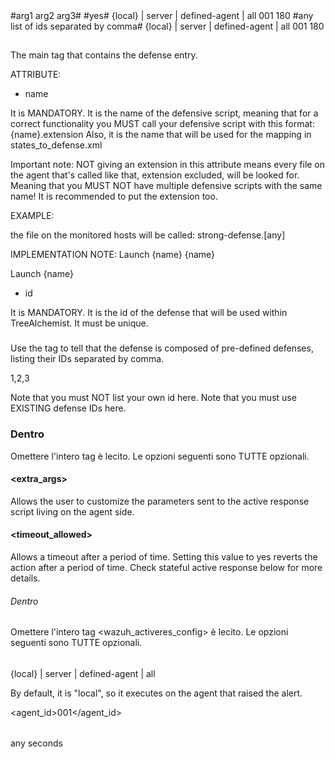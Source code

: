 <defenses-definition>
    <!-- List every defense node replicating this syntax -->
    <defense name="#any def name#" id="#any number#">
        <command> <!-- OPTIONAL Start of the Wazuh "command" configuration for the defense -->
            <extra_args>#arg1 arg2 arg3#</extra_args> <!-- OPTIONAL This is Wazuh's <extra_args> tag in command. The arguments for the defensive script. -->
            <timeout_allowed>#yes#</timeout_allowed>  <!-- OPTIONAL Activate the <timeout> tag inside of the next <wazuh_activeres_config> -->
        </command>
        <active-response> <!-- OPTIONAL Start of the Wazuh "active-response" configuration for the defense -->
            <location>{local} | server | defined-agent | all</location> <!-- OPTIONAL Specify where to execute the script once the node is reached -->
            <agent_id>001</agent_id> <!-- OPTIONAL Only with "defined-agent" declared in <location> -->
            <timeout>180</timeout> <!-- OPTIONAL Seconds after which the response is reverted. You must have <timeout_allowed> on the command section -->
        </active-response> 
    </defense>
    <!-- After defining some defenses, if you need a combination of them -->
    <defense name="any def name#">
        <defenses-together>#any list of ids separated by comma#</defenses-together>
        <active-response> <!-- OPTIONAL Start of the Wazuh "active-response" configuration for the defense -->
            <location>{local} | server | defined-agent | all</location> <!-- OPTIONAL Specify where to execute the script once the node is reached -->
            <agent_id>001</agent_id> <!-- OPTIONAL Only with "defined-agent" declared in <location> -->
            <timeout>180</timeout> <!-- OPTIONAL Seconds after which the response is reverted. You must have <timeout_allowed> on the command section -->
        </active-response> 
        <!-- Do NOT add other tags here. They will be ignored. -->
    </defense>
</defenses-definition>



## <defense>

The main tag that contains the defense entry.

ATTRIBUTE:

- name

It is MANDATORY.
It is the name of the defensive script, meaning that for a correct functionality you MUST
call your defensive script with this format:
{name}.extension
Also, it is the name that will be used for the mapping in states_to_defense.xml

Important note:
NOT giving an extension in this attribute means every file on the agent that's called like that, extension excluded, will be looked for.
Meaning that you MUST NOT have multiple defensive scripts with the same name!
It is recommended to put the extension too.

EXAMPLE:
<defense name="strong-defense">

the file on the monitored hosts will be called:
strong-defense.[any]

IMPLEMENTATION NOTE:
<command>
    <name>Launch {name}</name>
    <executable>{name}</executable>
<command>

<active-response>
    <command>Launch {name}</command>
</active-response>

- id

It is MANDATORY.
It is the id of the defense that will be used within TreeAlchemist.
It must be unique.

### <defenses-together>

Use the tag to tell that the defense is composed of pre-defined defenses,
listing their IDs separated by comma.

<defense name="Union of defenses with IDs 1 2 3" id="5">
    <defenses-together>1,2,3</defenses-together>
</defense>

Note that you must NOT list your own id here.
Note that you must use EXISTING defense IDs here.


### Dentro <command>
Omettere l'intero tag <command> è lecito.
Le opzioni seguenti sono TUTTE opzionali.

#### <extra_args>

Allows the user to customize the parameters sent to the active response script living on the agent side.

#### <timeout_allowed>

Allows a timeout after a period of time. Setting this value to yes reverts the action after a period of time. Check stateful active response below for more details.

###### Dentro <active-response>
Omettere l'intero tag <wazuh_activeres_config> è lecito.
Le opzioni seguenti sono TUTTE opzionali.

######  <location>

{local} | server | defined-agent | all

By default, it is "local", so it executes on the agent that raised the alert.

<agent_id>001</agent_id> <!-- Only with "defined-agent" declared in <location> -->

###### <timeout>
any seconds
 <!-- Seconds after which the response is reverted -->